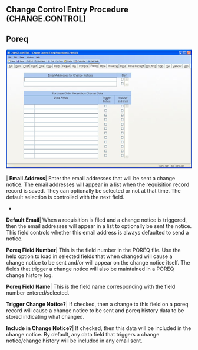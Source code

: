 ## Change Control Entry Procedure (CHANGE.CONTROL)
<PageHeader />

## Poreq

![](./CHANGE-CONTROL-11.jpg)

| **Email Address**|  Enter the email addresses that will be sent a change
notice. The email addresses will appear in a list when the requisition record
record is saved. They can optionally be selected or not at that time. The
default selection is controlled with the next field.

-  
**Default Email**|  When a requisition is filed and a change notice is
triggered, then the email addresses will appear in a list to optionally be
sent the notice. This field controls whether this email address is always
defaulted to send a notice.

**Poreq Field Number**|  This is the field number in the POREQ file. Use the
help option to load in selected fields that when changed will cause a change
notice to be sent and/or will appear on the change notice itself. The fields
that trigger a change notice will also be maintained in a POREQ change history
log.

**Poreq Field Name**|  This is the field name corresponding with the field
number entered/selected.

**Trigger Change Notice?**|  If checked, then a change to this field on a
poreq record will cause a change notice to be sent and poreq history data to
be stored indicating what changed.

**Include in Change Notice?**|  If checked, then this data will be included in
the change notice. By default, any data field that triggers a change
notice/change history will be included in any email sent.


<badge text= "Version 8.10.57 " vertical="middle" />

<PageFooter />

